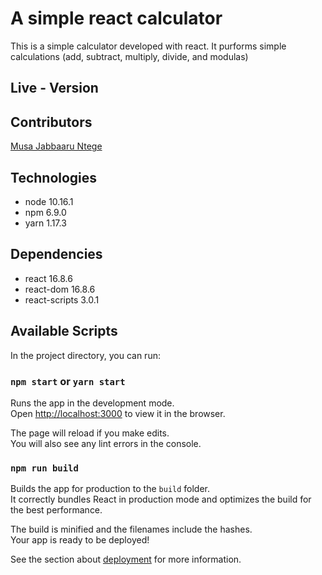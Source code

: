 # A simple react calculator
This is a simple calculator developed with react. It purforms simple calculations (add, subtract, multiply, divide, and modulas)

## Live - Version


## Contributors

[Musa Jabbaaru Ntege](https://github.com/Cena-JM)

## Technologies

- node 10.16.1
- npm 6.9.0
- yarn 1.17.3

## Dependencies
- react 16.8.6
- react-dom 16.8.6
- react-scripts 3.0.1

## Available Scripts

In the project directory, you can run:

### `npm start` or `yarn start`

Runs the app in the development mode.<br>
Open [http://localhost:3000](http://localhost:3000) to view it in the browser.

The page will reload if you make edits.<br>
You will also see any lint errors in the console.

### `npm run build`

Builds the app for production to the `build` folder.<br>
It correctly bundles React in production mode and optimizes the build for the best performance.

The build is minified and the filenames include the hashes.<br>
Your app is ready to be deployed!

See the section about [deployment](https://facebook.github.io/create-react-app/docs/deployment) for more information.

